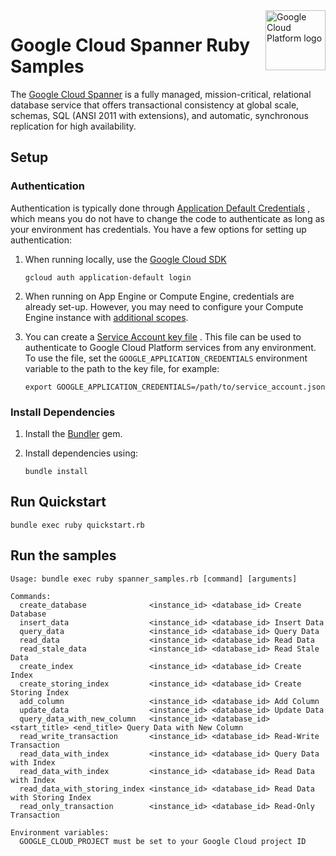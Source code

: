<img src="https://avatars2.githubusercontent.com/u/2810941?v=3&s=96" alt="Google Cloud Platform logo" title="Google Cloud Platform" align="right" height="96" width="96"/>

# Google Cloud Spanner Ruby Samples

The [Google Cloud Spanner](https://cloud.google.com/spanner/) is a fully
managed, mission-critical, relational database service that offers
transactional consistency at global scale, schemas,
SQL (ANSI 2011 with extensions), and automatic, synchronous replication for
high availability.

## Setup

### Authentication

Authentication is typically done through [Application Default Credentials](https://cloud.google.com/docs/authentication#getting_credentials_for_server-centric_flow)
, which means you do not have to change the code to authenticate as long as your
environment has credentials. You have a few options for setting up
authentication:

1. When running locally, use the [Google Cloud SDK](https://cloud.google.com/sdk/)

    `gcloud auth application-default login`

1. When running on App Engine or Compute Engine, credentials are already set-up.
However, you may need to configure your Compute Engine instance with
[additional scopes](https://cloud.google.com/compute/docs/authentication#using).

1. You can create a [Service Account key file](https://cloud.google.com/docs/authentication#service_accounts)
. This file can be used to authenticate to Google Cloud Platform services from
any environment. To use the file, set the `GOOGLE_APPLICATION_CREDENTIALS`
environment variable to the path to the key file, for example:

    `export GOOGLE_APPLICATION_CREDENTIALS=/path/to/service_account.json`

### Install Dependencies

1. Install the [Bundler](http://bundler.io/) gem.

1. Install dependencies using:

    `bundle install`

## Run Quickstart

    bundle exec ruby quickstart.rb

## Run the samples

    Usage: bundle exec ruby spanner_samples.rb [command] [arguments]

    Commands:
      create_database              <instance_id> <database_id> Create Database
      insert_data                  <instance_id> <database_id> Insert Data
      query_data                   <instance_id> <database_id> Query Data
      read_data                    <instance_id> <database_id> Read Data
      read_stale_data              <instance_id> <database_id> Read Stale Data
      create_index                 <instance_id> <database_id> Create Index
      create_storing_index         <instance_id> <database_id> Create Storing Index
      add_column                   <instance_id> <database_id> Add Column
      update_data                  <instance_id> <database_id> Update Data
      query_data_with_new_column   <instance_id> <database_id> <start_title> <end_title> Query Data with New Column
      read_write_transaction       <instance_id> <database_id> Read-Write Transaction
      read_data_with_index         <instance_id> <database_id> Query Data with Index
      read_data_with_index         <instance_id> <database_id> Read Data with Index
      read_data_with_storing_index <instance_id> <database_id> Read Data with Storing Index
      read_only_transaction        <instance_id> <database_id> Read-Only Transaction

    Environment variables:
      GOOGLE_CLOUD_PROJECT must be set to your Google Cloud project ID
